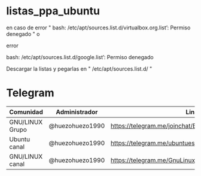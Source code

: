 # listas_ppa_ubuntu
en caso de error " bash: /etc/apt/sources.list.d/virtualbox.org.list’: Permiso denegado "
o 


error


bash: /etc/apt/sources.list.d/google.list’: Permiso denegado


Descargar la listas y pegarlas en "  /etc/apt/sources.list.d/ "


#  Telegram

| Comunidad | Administrador | Link |
|-----------|---------------|------|
| GNU/LINUX Grupo | @huezohuezo1990 | https://telegram.me/joinchat/BFjvHDyRUAgpz3bn86kRJg |
| Ubuntu canal | @huezohuezo1990 | https://telegram.me/ubuntues |
| GNU/LINUX canal  | @huezohuezo1990 | https://telegram.me/GnuLinuxEs |



